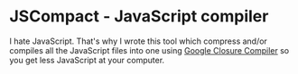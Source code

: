 # JSCompact - JavaScript compiler

I hate JavaScript. That's why I wrote this tool which compress and/or compiles all the JavaScript files into one using [Google Closure Compiler](https://developers.google.com/closure/compiler/) so you get less JavaScript at your computer. 
